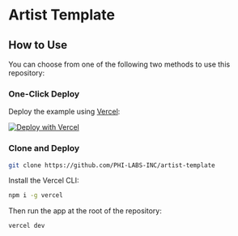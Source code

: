 # Artist Template

## How to Use

You can choose from one of the following two methods to use this repository:

### One-Click Deploy

Deploy the example using [Vercel](https://vercel.com?utm_source=github&utm_medium=readme&utm_campaign=vercel-examples):

[![Deploy with Vercel](https://vercel.com/button)](https://vercel.com/new/git/external?repository-url=https://github.com/PHI-LABS-INC/artist-template&project-name=artist-endpoint&repository-name=artist-template)

### Clone and Deploy

```bash
git clone https://github.com/PHI-LABS-INC/artist-template
```

Install the Vercel CLI:

```bash
npm i -g vercel
```

Then run the app at the root of the repository:

```bash
vercel dev
```
